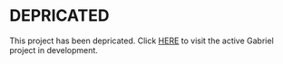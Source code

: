 # DEPRICATED
This project has been depricated. Click [HERE](https://github.com/powersindustries/gabriel) to visit the active Gabriel project in development.